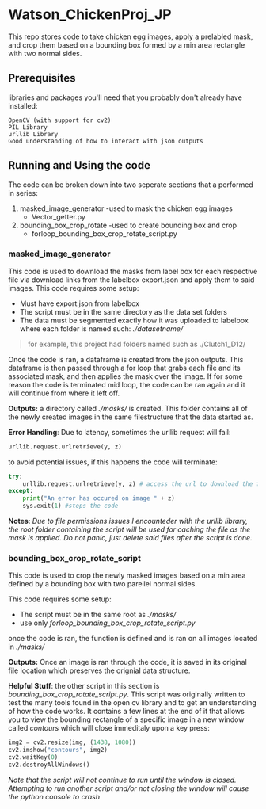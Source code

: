 # Watson_ChickenProj_JP

This repo stores code to take chicken egg images, apply a prelabled mask, and crop them based on a bounding box formed by a min area rectangle with two normal sides.

## Prerequisites

libraries and packages you'll need that you probably don't already have installed:

```
OpenCV (with support for cv2)
PIL Library
urllib Library
Good understanding of how to interact with json outputs
```

## Running and Using the code

The code can be broken down into two seperate sections that a performed in series:
1. masked_image_generator -used to mask the chicken egg images
   * Vector_getter.py
2. bounding_box_crop_rotate -used to create bounding box and crop
   * forloop_bounding_box_crop_rotate_script.py


### masked_image_generator
This code is used to download the masks from label box for each respective file via download links from the labelbox export.json
and apply them to said images. This code requires some setup:
- Must have export.json from labelbox
- The script must be in the same directory as the data set folders
- The data must be segmented exactly how it was uploaded to labelbox where each folder is named such: *./datasetname/*
 >for example, this project had folders named such as ./Clutch1_D12/
 
 Once the code is ran, a dataframe is created from the json outputs. This dataframe is then passed through a for loop that grabs each file and its associated mask, and then applies the mask over the image.
 If for some reason the code is terminated mid loop, the code can be ran again and it will continue from where it left off.
 
 
**Outputs:** a directory called *./masks/* is created. This folder contains all of the newly created images in the same filestructure that the data started as.

**Error Handling**: Due to latency, sometimes the urllib request will fail:
```Python
urllib.request.urlretrieve(y, z)
```
to avoid potential issues, if this happens the code will terminate:
```Python
try:
    urllib.request.urlretrieve(y, z) # access the url to download the file
except:
    print("An error has occured on image " + z)
    sys.exit(1) #stops the code

```
**Notes**: *Due to file permissions issues I encounteder with the urllib library, the root folder containing the script will be used for caching the file as the mask is applied. Do not panic, just delete said files after the script is done.*

### bounding_box_crop_rotate_script
This code is used to crop the newly masked images based on a min area defined by a bounding box with two parellel normal sides.

This code requires some setup:
- The script must be in the same root as *./masks/*
- use only *forloop_bounding_box_crop_rotate_script.py*

once the code is ran, the function is defined and is ran on all images located in *./masks/*

**Outputs:** Once an image is ran through the code, it is saved in its original file location which preserves the orignial data structure.

**Helpful Stuff**: the other script in this section is *bounding_box_crop_rotate_script.py*. This script was originally written to test the many tools found in the open cv library and to get an understanding of how the code works. It contains a few lines at the end of it that allows you to view the bounding rectangle of a specific image in a new window called *contours* which will close immeditaly upon a key press:

```Python
img2 = cv2.resize(img, (1438, 1080))
cv2.imshow("contours", img2)
cv2.waitKey(0)
cv2.destroyAllWindows()
```
*Note that the script will not continue to run until the window is closed. Attempting to run another script and/or not closing the window will cause the python console to crash*
